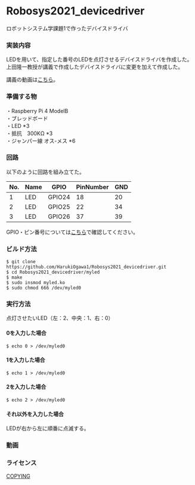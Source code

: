 # Robosys2021_devicedriver
ロボットシステム学課題1で作ったデバイスドライバ

### 実装内容
LEDを用いて、指定した番号のLEDを点灯させるデバイスドライバを作成した。<br>
上田隆一教授が講義で作成したデバイスドライバに変更を加えて作成した。

講義の動画は[こちら](https://youtu.be/xQW8-FNuboo)。

### 準備する物
・Raspberry Pi 4 ModelB<br>
・ブレッドボード<br>
・LED *3<br>
・抵抗　300KΩ *3<br>
・ジャンパー線 オス-メス *6<br>

### 回路
以下のように回路を組み立てた。

| No. | Name | GPIO | PinNumber | GND |
| ----- | ----- | ----- | ----- | ----- |
| 1 | LED | GPIO24 | 18 | 20 |
| 2 | LED | GPIO25 | 22 | 34 |
| 3 | LED | GPIO26 | 37 | 39 |

GPIO・ピン番号については[こちら](https://www.raspberrypi.com/documentation/computers/os.html)で確認してください。<br>
### ビルド方法
```
$ git clone https://github.com/HarukiOgawa1/Robosys2021_devicedriver.git
$ cd Robosys2021_devicedriver/myled
$ make
$ sudo insmod myled.ko
$ sudo chmod 666 /dev/myled0
```

### 実行方法
点灯させたいLED（左：2、中央：1、右：0）
#### 0を入力した場合
```
$ echo 0 > /dev/myled0
```

#### 1を入力した場合
```
$ echo 1 > /dev/myled0
```

#### 2を入力した場合
```
$ echo 2 > /dev/myled0
```

#### それ以外を入力した場合
LEDが右から左に順番に点滅する。

### 動画

### ライセンス
[COPYING](https://github.com/HarukiOgawa1/Robosys2021_devicedriver/blob/main/COPYING)
